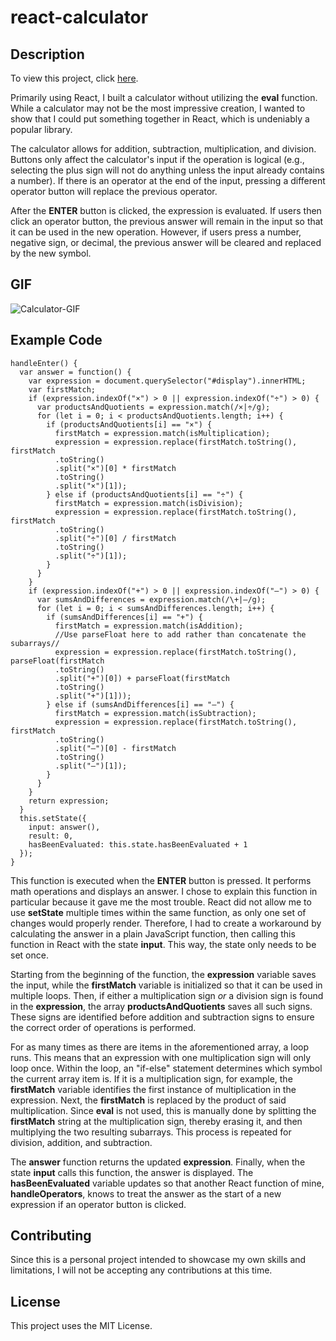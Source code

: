 
# react-calculator

## Description

To view this project, click [here](https://zacandcoder.github.io/react-calculator/).

Primarily using React, I built a calculator without utilizing the **eval** function. While a calculator may not be the most impressive creation, I wanted to show that I could put something together in React, which is undeniably a popular library.  

The calculator allows for addition, subtraction, multiplication, and division. Buttons only affect the calculator's input if the operation is logical (e.g., selecting the plus sign will not do anything unless the input already contains a number). If there is an operator at the end of the input, pressing a different operator button will replace the previous operator.

After the **ENTER** button is clicked, the expression is evaluated. If users then click an operator button, the previous answer will remain in the input so that it can be used in the new operation. However, if users press a number, negative sign, or decimal, the previous answer will be cleared and replaced by the new symbol.

## GIF

![Calculator-GIF](https://user-images.githubusercontent.com/91081344/136443159-68350177-b409-4503-bb25-e7c3305dc779.gif)

## Example Code

```
handleEnter() {
  var answer = function() {
    var expression = document.querySelector("#display").innerHTML;
    var firstMatch;
    if (expression.indexOf("×") > 0 || expression.indexOf("÷") > 0) {
      var productsAndQuotients = expression.match(/×|÷/g);
      for (let i = 0; i < productsAndQuotients.length; i++) {
        if (productsAndQuotients[i] == "×") {
          firstMatch = expression.match(isMultiplication);
          expression = expression.replace(firstMatch.toString(), firstMatch
          .toString()
          .split("×")[0] * firstMatch
          .toString()
          .split("×")[1]);
        } else if (productsAndQuotients[i] == "÷") {
          firstMatch = expression.match(isDivision);
          expression = expression.replace(firstMatch.toString(), firstMatch
          .toString()
          .split("÷")[0] / firstMatch
          .toString()
          .split("÷")[1]);
        }
      }
    } 
    if (expression.indexOf("+") > 0 || expression.indexOf("–") > 0) {
      var sumsAndDifferences = expression.match(/\+|–/g);
      for (let i = 0; i < sumsAndDifferences.length; i++) {
        if (sumsAndDifferences[i] == "+") {
          firstMatch = expression.match(isAddition);
          //Use parseFloat here to add rather than concatenate the subarrays//
          expression = expression.replace(firstMatch.toString(), parseFloat(firstMatch
          .toString()
          .split("+")[0]) + parseFloat(firstMatch
          .toString()
          .split("+")[1]));
        } else if (sumsAndDifferences[i] == "–") {
          firstMatch = expression.match(isSubtraction);
          expression = expression.replace(firstMatch.toString(), firstMatch
          .toString()
          .split("–")[0] - firstMatch
          .toString()
          .split("–")[1]);
        }
      }
    }
    return expression;
  }
  this.setState({
    input: answer(),
    result: 0,
    hasBeenEvaluated: this.state.hasBeenEvaluated + 1
  });
}
```

This function is executed when the **ENTER** button is pressed. It performs math operations and displays an answer. I chose to explain this function in particular because it gave me the most trouble. React did not allow me to use **setState** multiple times within the same function, as only one set of changes would properly render. Therefore, I had to create a workaround by calculating the answer in a plain JavaScript function, then calling this function in React with the state **input**. This way, the state only needs to be set once. 

Starting from the beginning of the function, the **expression** variable saves the input, while the **firstMatch** variable is initialized so that it can be used in multiple loops. Then, if either a multiplication sign *or* a division sign is found in the **expression**, the array **productsAndQuotients** saves all such signs. These signs are identified before addition and subtraction signs to ensure the correct order of operations is performed. 

For as many times as there are items in the aforementioned array, a loop runs. This means that an expression with one multiplication sign will only loop once. Within the loop, an "if-else" statement determines which symbol the current array item is. If it is a multiplication sign, for example, the **firstMatch** variable identifies the first instance of multiplication in the expression. Next, the **firstMatch** is replaced by the product of said multiplication. Since **eval** is not used, this is manually done by splitting the **firstMatch** string at the multiplication sign, thereby erasing it, and then multiplying the two resulting subarrays. This process is repeated for division, addition, and subtraction.

The **answer** function returns the updated **expression**. Finally, when the state **input** calls this function, the answer is displayed. The **hasBeenEvaluated** variable updates so that another React function of mine, **handleOperators**, knows to treat the answer as the start of a new expression if an operator button is clicked. 

## Contributing

Since this is a personal project intended to showcase my own skills and limitations, I will not be accepting any contributions at this time.

## License

This project uses the MIT License.
